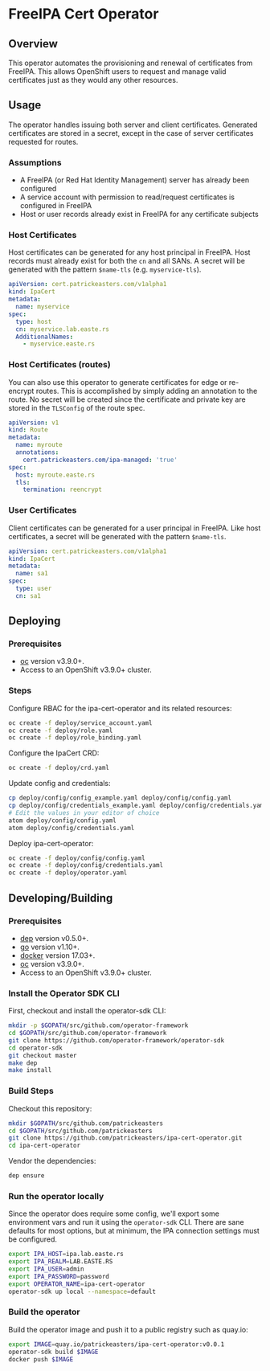# FreeIPA Cert Operator

## Overview

This operator automates the provisioning and renewal of certificates from
FreeIPA. This allows OpenShift users to request and manage valid certificates
just as they would any other resources.

## Usage

The operator handles issuing both server and client certificates. Generated
certificates are stored in a secret, except in the case of server certificates
requested for routes.

### Assumptions

* A FreeIPA (or Red Hat Identity Management) server has already been configured
* A service account with permission to read/request certificates is configured
  in FreeIPA
* Host or user records already exist in FreeIPA for any certificate subjects

### Host Certificates
Host certificates can be generated for any host principal in FreeIPA. Host
records must already exist for both the `cn` and all SANs. A secret will be
generated with the pattern `$name-tls` (e.g. `myservice-tls`).

```yaml
apiVersion: cert.patrickeasters.com/v1alpha1
kind: IpaCert
metadata:
  name: myservice
spec:
  type: host
  cn: myservice.lab.easte.rs
  AdditionalNames:
    - myservice.easte.rs
```

### Host Certificates (routes)
You can also use this operator to generate certificates for edge or re-encrypt
routes. This is accomplished by simply adding an annotation to the route. No
secret will be created since the certificate and private key are stored in the
`TLSConfig` of the route spec.

```yaml
apiVersion: v1
kind: Route
metadata:
  name: myroute
  annotations:
    cert.patrickeasters.com/ipa-managed: 'true'
spec:
  host: myroute.easte.rs
  tls:
    termination: reencrypt
```

### User Certificates

Client certificates can be generated for a user principal in FreeIPA. Like host
certificates, a secret will be generated with the pattern `$name-tls`.

```yaml
apiVersion: cert.patrickeasters.com/v1alpha1
kind: IpaCert
metadata:
  name: sa1
spec:
  type: user
  cn: sa1
```

## Deploying

### Prerequisites

- [oc][oc_tool] version v3.9.0+.
- Access to an OpenShift v3.9.0+ cluster.

### Steps

Configure RBAC for the ipa-cert-operator and its related resources:

```sh
oc create -f deploy/service_account.yaml
oc create -f deploy/role.yaml
oc create -f deploy/role_binding.yaml
```

Configure the IpaCert CRD:

```sh
oc create -f deploy/crd.yaml
```

Update config and credentials:

```sh
cp deploy/config/config_example.yaml deploy/config/config.yaml
cp deploy/config/credentials_example.yaml deploy/config/credentials.yaml
# Edit the values in your editor of choice
atom deploy/config/config.yaml
atom deploy/config/credentials.yaml
```

Deploy ipa-cert-operator:

```sh
oc create -f deploy/config/config.yaml
oc create -f deploy/config/credentials.yaml
oc create -f deploy/operator.yaml
```

## Developing/Building

### Prerequisites

- [dep][dep_tool] version v0.5.0+.
- [go][go_tool] version v1.10+.
- [docker][docker_tool] version 17.03+.
- [oc][oc_tool] version v3.9.0+.
- Access to an OpenShift v3.9.0+ cluster.

### Install the Operator SDK CLI

First, checkout and install the operator-sdk CLI:

```sh
mkdir -p $GOPATH/src/github.com/operator-framework
cd $GOPATH/src/github.com/operator-framework
git clone https://github.com/operator-framework/operator-sdk
cd operator-sdk
git checkout master
make dep
make install
```

### Build Steps

Checkout this repository:

```sh
mkdir $GOPATH/src/github.com/patrickeasters
cd $GOPATH/src/github.com/patrickeasters
git clone https://github.com/patrickeasters/ipa-cert-operator.git
cd ipa-cert-operator
```

Vendor the dependencies:

```sh
dep ensure
```

### Run the operator locally
Since the operator does require some config, we'll export some environment vars
and run it using the `operator-sdk` CLI. There are sane defaults for most
options, but at minimum, the IPA connection settings must be configured.

```sh
export IPA_HOST=ipa.lab.easte.rs
export IPA_REALM=LAB.EASTE.RS
export IPA_USER=admin
export IPA_PASSWORD=password
export OPERATOR_NAME=ipa-cert-operator
operator-sdk up local --namespace=default
```

### Build the operator

Build the operator image and push it to a public registry such as quay.io:

```sh
export IMAGE=quay.io/patrickeasters/ipa-cert-operator:v0.0.1
operator-sdk build $IMAGE
docker push $IMAGE
```


[client_go]:https://github.com/kubernetes/client-go
[operator_sdk]:https://github.com/operator-framework/operator-sdk
[dep_tool]:https://golang.github.io/dep/docs/installation.html
[go_tool]:https://golang.org/dl/
[docker_tool]:https://docs.docker.com/install/
[oc_tool]:https://github.com/openshift/origin/releases/
